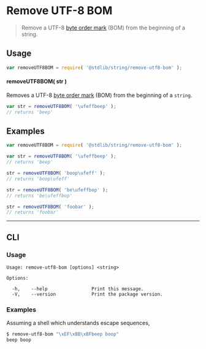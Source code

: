 # Remove UTF-8 BOM

> Remove a UTF-8 [byte order mark][bom] (BOM) from the beginning of a string.

<section class="intro">

</section>

<!-- /.intro -->

<section class="usage">

## Usage

```javascript
var removeUTF8BOM = require( '@stdlib/string/remove-utf8-bom' );
```

#### removeUTF8BOM( str )

Removes a UTF-8 [byte order mark][bom] (BOM) from the beginning of a `string`.

```javascript
var str = removeUTF8BOM( '\ufeffbeep' );
// returns 'beep'
```

</section>

<!-- /.usage -->

<section class="examples">

## Examples

```javascript
var removeUTF8BOM = require( '@stdlib/string/remove-utf8-bom' );

var str = removeUTF8BOM( '\ufeffbeep' );
// returns 'beep'

str = removeUTF8BOM( 'boop\ufeff' );
// returns 'boop\ufeff'

str = removeUTF8BOM( 'be\ufeffbop' );
// returns 'be\ufeffbop'

str = removeUTF8BOM( 'foobar' );
// returns 'foobar'
```

</section>

<!-- /.examples -->

* * *

<section class="cli">

## CLI

<section class="usage">

### Usage

```text
Usage: remove-utf8-bom [options] <string>

Options:

  -h,    --help                Print this message.
  -V,    --version             Print the package version.
```

</section>

<!-- /.usage -->

<section class="examples">

### Examples

Assuming a shell which understands escape sequences,

```bash
$ remove-utf8-bom "\xEF\xBB\xBFbeep boop"
beep boop
```

</section>

<!-- /.examples -->

</section>

<!-- /.cli -->

<section class="links">

[bom]: https://en.wikipedia.org/wiki/Byte_order_mark#UTF-8

</section>

<!-- /.links -->
